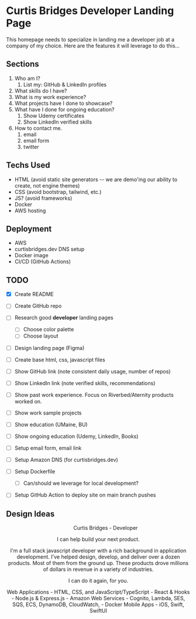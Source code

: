 # Curtis Bridges Developer Landing Page

This homepage needs to specialize in landing me a developer job at a company of my choice. Here are the features it will leverage to do this...

## Sections

1. Who am I?
   1. List my: GitHub & LinkedIn profiles
2. What skills do I have?
3. What is my work experience?
4. What projects have I done to showcase?
5. What have I done for ongoing education?
   1. Show Udemy certificates
   2. Show LinkedIn verified skills
6. How to contact me.
   1. email
   2. email form
   3. twitter

## Techs Used

- HTML (avoid static site generators -- we are demo'ing our ability to create, not engine themes)
- CSS (avoid bootstrap, tailwind, etc.)
- JS? (avoid frameworks)
- Docker
- AWS hosting

## Deployment

- AWS
- curtisbridges.dev DNS setup
- Docker image
- CI/CD (GitHub Actions)

## TODO
- [x] Create README
- [ ] Create GitHub repo
- [ ] Research good __developer__ landing pages
  - [ ] Choose color palette
  - [ ] Choose layout
- [ ] Design landing page (Figma)
- [ ] Create base html, css, javascript files
- [ ] Show GitHub link (note consistent daily usage, number of repos)
- [ ] Show LinkedIn link (note verified skills, recommendations)
- [ ] Show past work experience. Focus on Riverbed/Aternity products worked on.
- [ ] Show work sample projects
- [ ] Show education (UMaine, BU)
- [ ] Show ongoing education (Udemy, LinkedIn, Books)
- [ ] Setup email form, email link
- [ ] Setup Amazon DNS (for curtisbridges.dev)
- [ ] Setup Dockerfile
  - [ ] Can/should we leverage for local development?
- [ ] Setup GitHub Action to deploy site on main branch pushes


## Design Ideas

<Header />
<Menu>
  <Home>Curtis Bridges - Developer</Home>
  <GitHub />
  <LinkedIn />
  <Twitter />
</Menu>

<Introduction>
  I can help build your next product.

  I'm a full stack javascript developer with a rich background in application development.
  I've helped design, develop, and deliver over a dozen products. Most of them from the ground up. These products drove millions of dollars in revenue in a variety of industries.

  I can do it again, for you.
</Introduction>

<Skills>
  Web Applications
    - HTML, CSS, and JavaScript/TypeScript
    - React & Hooks
    - Node.js & Express.js
    - Amazon Web Services
      - Cognito, Lambda, SES, SQS, ECS, DynamoDB, CloudWatch,
    - Docker
  Mobile Apps
    - iOS, Swift, SwiftUI
</Skills>

<Testimonials />

<Work>
  <Riverbed & Aternity>
    <AppInternals SaaS />
    <AppInternals />
    <Panorama />
  </Riverbed & Aternity>
  <LogMatrix />
  <efi & VUTEk />
</Work>

<Education>
  <Ongoing>
    <Udemy />
    <LinkedIn />
  </Ongoing>
  <Formal>
    <Boston University />
    <UMaine />
  </Formal>
</Education>

<Contact Form />

<Footer />
